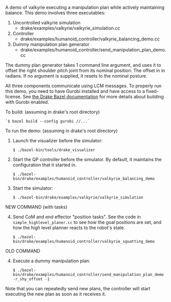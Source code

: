A demo of valkyrie executing a manipulation plan while actively maintaining
balance. This demo involves three executables:

1. Uncontrolled valkyrie simulation
    * drake/examples/valkyrie/valkyrie_simulation.cc
2. Controller
    * drake/examples/humanoid_controller/valkyrie_balancing_demo.cc
3. Dummy manipulation plan generator
    * drake/examples/humanoid_controller/send_manipulation_plan_demo.cc

The dummy plan generator takes 1 command line argument, and uses it to offset
the right shoulder pitch joint from its nominal position. The offset in in
radians. If no argument is supplied, it resets to the nominal posture.

All three components communicate using LCM messages. To properly run this demo,
you need to have Gurobi installed and have access to a fixed-license.
See [the Drake Bazel documentation](http://drake.mit.edu/bazel.html?highlight=gurobi)
for more details about building with Gurobi enabled.

To build: (assuming in drake's root directory)

    `$ bazel build --config gurobi //...`

To run the demo: (assuming in drake's root directory)

1. Launch the visualizer before the simulator:

    `$ ./bazel-bin/tools/drake_visualizer`

2. Start the QP controller before the simulator. By default, it maintains the configuration that it started in.

    `$ ./bazel-bin/drake/examples/humanoid_controller/valkyrie_balancing_demo`

3. Start the simulator:

    `$ ./bazel-bin/drake/examples/valkyrie/valkyrie_simulation`

NEW COMMAND (with tasks)

4. Send CoM and end effector "position tasks". See the code in `simple_highlevel_planer.cc` to see how the goal positions are set, and how the high level planner reacts to the robot's state.

    `$ ./bazel-bin/drake/examples/humanoid_controller/valkyrie_squatting_demo`


OLD COMMAND

4. Execute a dummy manipulation plan:

    `$ ./bazel-bin/drake/examples/humanoid_controller/send_manipulation_plan_demo -r_shy_offset -1`

Note that you can repeatedly send new plans, the controller will start executing
the new plan as soon as it receives it.
